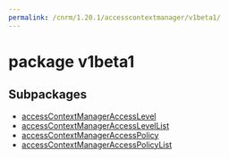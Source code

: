 ```yaml
---
permalink: /cnrm/1.20.1/accesscontextmanager/v1beta1/
---
```


# package v1beta1



## Subpackages

* [accessContextManagerAccessLevel](accesscontextmanager-v1beta1-accessContextManagerAccessLevel.md)
* [accessContextManagerAccessLevelList](accesscontextmanager-v1beta1-accessContextManagerAccessLevelList.md)
* [accessContextManagerAccessPolicy](accesscontextmanager-v1beta1-accessContextManagerAccessPolicy.md)
* [accessContextManagerAccessPolicyList](accesscontextmanager-v1beta1-accessContextManagerAccessPolicyList.md)